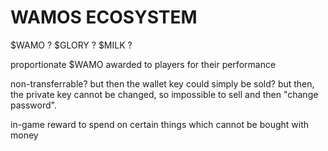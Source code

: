 # WAMOS ECOSYSTEM

$WAMO ?
$GLORY ?
$MILK ?

proportionate $WAMO awarded to players for their performance

non-transferrable? but then the wallet key could simply be sold? but then, the private key cannot be changed, so impossible
to sell and then "change password".

in-game reward to spend on certain things which cannot be bought with money
